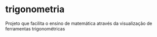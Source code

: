 # trigonometria
Projeto que facilita o ensino de matemática através da visualização de ferramentas trigonométricas
